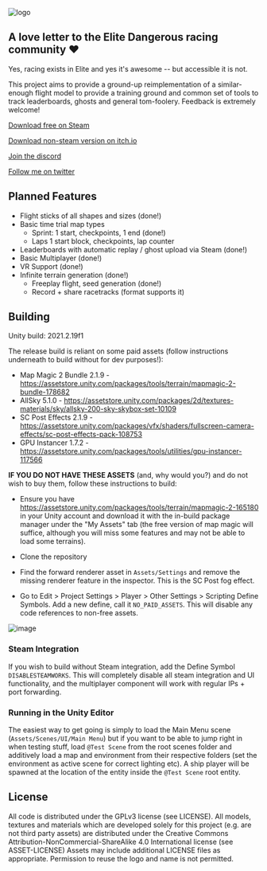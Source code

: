 ![logo](https://user-images.githubusercontent.com/5649179/115070912-78705e80-9eed-11eb-9b18-70e6e05b2c8f.png)

## A love letter to the Elite Dangerous racing community ❤

Yes, racing exists in Elite and yes it's awesome -- but accessible it is not. 

This project aims to provide a ground-up reimplementation of a similar-enough flight model to provide a training ground and common set of tools to track leaderboards, ghosts and general tom-foolery. Feedback is extremely welcome!

[Download free on Steam](https://steam.flydangero.us)

[Download non-steam version on itch.io](https://itch.flydangero.us)

[Join the discord](https://discord.flydangero.us)

[Follow me on twitter](https://juki.flydangero.us)

## Planned Features

* Flight sticks of all shapes and sizes (done!)
* Basic time trial map types
  * Sprint: 1 start, checkpoints, 1 end (done!)
  * Laps 1 start block, checkpoints, lap counter
* Leaderboards with automatic replay / ghost upload via Steam (done!)
* Basic Multiplayer (done!)
* VR Support (done!)
* Infinite terrain generation (done!)
  * Freeplay flight, seed generation (done!)
  * Record + share racetracks (format supports it)

## Building

Unity build: 2021.2.19f1

The release build is reliant on some paid assets (follow instructions underneath to build without for dev purposes!):

* Map Magic 2 Bundle 2.1.9 - https://assetstore.unity.com/packages/tools/terrain/mapmagic-2-bundle-178682 
* AllSky 5.1.0 - https://assetstore.unity.com/packages/2d/textures-materials/sky/allsky-200-sky-skybox-set-10109
* SC Post Effects 2.1.9 - https://assetstore.unity.com/packages/vfx/shaders/fullscreen-camera-effects/sc-post-effects-pack-108753
* GPU Instancer 1.7.2 - https://assetstore.unity.com/packages/tools/utilities/gpu-instancer-117566

**IF YOU DO NOT HAVE THESE ASSETS** (and, why would you?) and do not wish to buy them, follow these instructions to build:

* Ensure you have https://assetstore.unity.com/packages/tools/terrain/mapmagic-2-165180 in your Unity account and download it with the in-build package manager under the "My Assets" tab (the free version of map magic will suffice, although you will miss some features and may not be able to load some terrains).
 
* Clone the repository

* Find the forward renderer asset in `Assets/Settings` and remove the missing renderer feature in the inspector. This is the SC Post fog effect.

* Go to Edit > Project Settings > Player > Other Settings > Scripting Define Symbols. Add a new define, call it `NO_PAID_ASSETS`. This will disable any code references to non-free assets.

![image](https://user-images.githubusercontent.com/5649179/121093848-8eabe400-c7e5-11eb-83a4-ba646ec68ffe.png)

### Steam Integration

If you wish to build without Steam integration, add the Define Symbol `DISABLESTEAMWORKS`. This will completely disable all steam integration and UI functionality, and the multiplayer component will work with regular IPs + port forwarding.

### Running in the Unity Editor

The easiest way to get going is simply to load the Main Menu scene (`Assets/Scenes/UI/Main Menu`) but if you want to be able to jump right in when testing stuff, load `@Test Scene` from the root scenes folder and additively load a map and environment from their respective folders (set the environment as active scene for correct lighting etc). A ship player will be spawned at the location of the entity inside the `@Test Scene` root entity.

## License

All code is distributed under the GPLv3 license (see LICENSE).
All models, textures and materials which are developed solely for this project (e.g. are not third party assets) are distributed under the Creative Commons Attribution-NonCommercial-ShareAlike 4.0 International license (see ASSET-LICENSE)
Assets may include additional LICENSE files as appropriate.
Permission to reuse the logo and name is not permitted.
